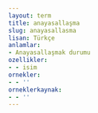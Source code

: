 ```yaml
---
layout: term
title: anayasallaşma
slug: anayasallasma
lisan: Türkçe
anlamlar:
- Anayasallaşmak durumu
ozellikler:
- - isim
ornekler:
- - ''
orneklerkaynak:
- - ''
---
```

